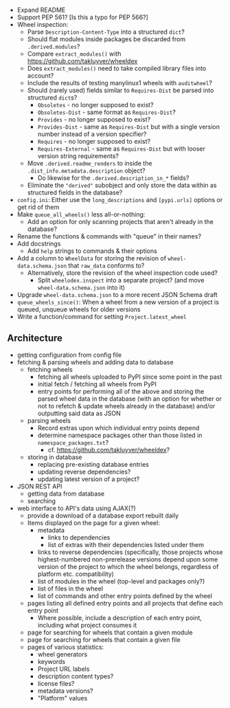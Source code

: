 - Expand README
- Support PEP 561?  [Is this a typo for PEP 566?]
- Wheel inspection:
    - Parse `Description-Content-Type` into a structured `dict`?
    - Should flat modules inside packages be discarded from `.derived.modules`?
    - Compare `extract_modules()` with <https://github.com/takluyver/wheeldex>
    - Does `extract_modules()` need to take compiled library files into
      account?
    - Include the results of testing manylinux1 wheels with `auditwheel`?
    - Should (rarely used) fields similar to `Requires-Dist` be parsed into
      structured `dict`s?
        - `Obsoletes` - no longer supposed to exist?
        - `Obsoletes-Dist` - same format as `Requires-Dist`?
        - `Provides` - no longer supposed to exist?
        - `Provides-Dist` - same as `Requires-Dist` but with a single version
          number instead of a version specifier?
        - `Requires` - no longer supposed to exist?
        - `Requires-External` - same as `Requires-Dist` but with looser version
          string requirements?
    - Move `.derived.readme_renders` to inside the
      `.dist_info.metadata.description` object?
        - Do likewise for the `.derived.description_in_*` fields?
    - Eliminate the `"derived"` subobject and only store the data within as
      structured fields in the database?
- `config.ini`: Either use the `long_descriptions` and `[pypi.urls]` options or
  get rid of them
- Make `queue_all_wheels()` less all-or-nothing:
    - Add an option for only scanning projects that aren't already in the
      database?
- Rename the functions & commands with "queue" in their names?
- Add docstrings
    - Add `help` strings to commands & their options
- Add a column to `WheelData` for storing the revision of
  `wheel-data.schema.json` that `raw_data` conforms to?
    - Alternatively, store the revision of the wheel inspection code used?
        - Split `wheelodex.inspect` into a separate project? (and move
          `wheel-data.schema.json` into it)
- Upgrade `wheel-data.schema.json` to a more recent JSON Schema draft
- `queue_wheels_since()`: When a wheel from a new version of a project is
  queued, unqueue wheels for older versions
- Write a function/command for setting `Project.latest_wheel`

Architecture
------------
- getting configuration from config file
- fetching & parsing wheels and adding data to database
    - fetching wheels
        - fetching all wheels uploaded to PyPI since some point in the past
        - initial fetch / fetching all wheels from PyPI
        - entry points for performing all of the above and storing the parsed
          wheel data in the database (with an option for whether or not to
          refetch & update wheels already in the database) and/or outputting
          said data as JSON
    - parsing wheels
        - Record extras upon which individual entry points depend
        - determine namespace packages other than those listed in
          `namespace_packages.txt`?
            - cf. <https://github.com/takluyver/wheeldex>?
    - storing in database
        - replacing pre-existing database entries
        - updating reverse dependencies?
        - updating latest version of a project?
- JSON REST API
    - getting data from database
    - searching
- web interface to API's data using AJAX(?)
    - provide a download of a database export rebuilt daily
    - Items displayed on the page for a given wheel:
        - metadata
            - links to dependencies
            - list of extras with their dependencies listed under them
        - links to reverse dependencies (specifically, those projects whose
          highest-numbered non-prerelease versions depend upon some version of
          the project to which the wheel belongs, regardless of platform etc.
          compatibility)
        - list of modules in the wheel (top-level and packages only?)
        - list of files in the wheel
        - list of commands and other entry points defined by the wheel
    - pages listing all defined entry points and all projects that define each
      entry point
        - Where possible, include a description of each entry point, including
          what project consumes it
    - page for searching for wheels that contain a given module
    - page for searching for wheels that contain a given file
    - pages of various statistics:
        - wheel generators
        - keywords
        - Project URL labels
        - description content types?
        - license files?
        - metadata versions?
        - "Platform" values
